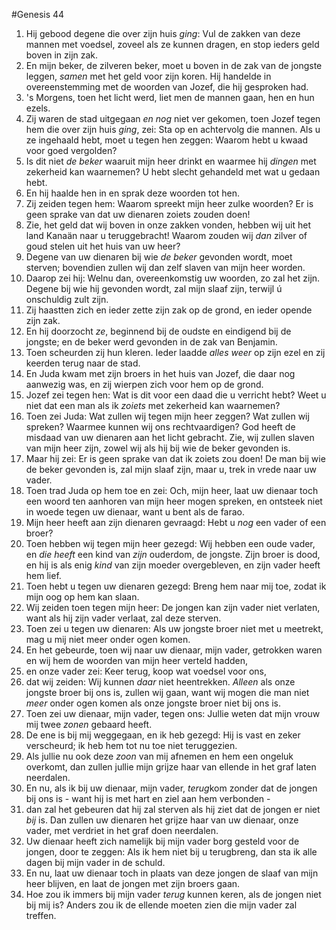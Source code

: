 #Genesis 44
1. Hij gebood degene die over zijn huis *ging*: Vul de zakken van deze mannen met voedsel, zoveel als ze kunnen dragen, en stop ieders geld boven in zijn zak.
2. En mijn beker, de zilveren beker, moet u boven in de zak van de jongste leggen, *samen* met het geld voor zijn koren. Hij handelde in overeenstemming met de woorden van Jozef, die hij gesproken had.
3. 's Morgens, toen het licht werd, liet men de mannen gaan, hen en hun ezels.
4. Zij waren de stad uitgegaan *en nog* niet ver gekomen, toen Jozef tegen hem die over zijn huis *ging*, zei: Sta op en achtervolg die mannen. Als u ze ingehaald hebt, moet u tegen hen zeggen: Waarom hebt u kwaad voor goed vergolden?
5. Is dit niet *de beker* waaruit mijn heer drinkt en waarmee hij *dingen* met zekerheid kan waarnemen? U hebt slecht gehandeld met wat u gedaan hebt.
6. En hij haalde hen in en sprak deze woorden tot hen.
7. Zij zeiden tegen hem: Waarom spreekt mijn heer zulke woorden? Er is geen sprake van dat uw dienaren zoiets zouden doen!
8. Zie, het geld dat wij boven in onze zakken vonden, hebben wij uit het land Kanaän naar u teruggebracht! Waarom zouden wij *dan* zilver of goud stelen uit het huis van uw heer?
9. Degene van uw dienaren bij wie *de beker* gevonden wordt, moet sterven; bovendien zullen wij dan zelf slaven van mijn heer worden.
10. Daarop zei hij: Welnu dan, overeenkomstig uw woorden, zo zal het zijn. Degene bij wie hij gevonden wordt, zal mijn slaaf zijn, terwijl ú onschuldig zult zijn.
11. Zij haastten zich en ieder zette zijn zak op de grond, en ieder opende zijn zak.
12. En hij doorzocht *ze*, beginnend bij de oudste en eindigend bij de jongste; en de beker werd gevonden in de zak van Benjamin.
13. Toen scheurden zij hun kleren. Ieder laadde *alles weer* op zijn ezel en zij keerden terug naar de stad.
14. En Juda kwam met zijn broers in het huis van Jozef, die daar nog aanwezig was, en zij wierpen zich voor hem op de grond.
15. Jozef zei tegen hen: Wat is dit voor een daad die u verricht hebt? Weet u niet dat een man als ik *zoiets* met zekerheid kan waarnemen?
16. Toen zei Juda: Wat zullen wij tegen mijn heer zeggen? Wat zullen wij spreken? Waarmee kunnen wij ons rechtvaardigen? God heeft de misdaad van uw dienaren aan het licht gebracht. Zie, wij zullen slaven van mijn heer zijn, zowel wij als hij bij wie de beker gevonden is.
17. Maar hij zei: Er is geen sprake van dat ik zoiets zou doen! De man bij wie de beker gevonden is, zal mijn slaaf zijn, maar u, trek in vrede naar uw vader.
18. Toen trad Juda op hem toe en zei: Och, mijn heer, laat uw dienaar toch een woord ten aanhoren van mijn heer mogen spreken, en ontsteek niet in woede tegen uw dienaar, want u bent als de farao.
19. Mijn heer heeft aan zijn dienaren gevraagd: Hebt u *nog* een vader of een broer?
20. Toen hebben wij tegen mijn heer gezegd: Wij hebben een oude vader, en *die heeft* een kind van *zijn* ouderdom, de jongste. Zijn broer is dood, en hij is als enig *kind* van zijn moeder overgebleven, en zijn vader heeft hem lief.
21. Toen hebt u tegen uw dienaren gezegd: Breng hem naar mij toe, zodat ik mijn oog op hem kan slaan.
22. Wij zeiden toen tegen mijn heer: De jongen kan zijn vader niet verlaten, want als hij zijn vader verlaat, zal deze sterven.
23. Toen zei u tegen uw dienaren: Als uw jongste broer niet met u meetrekt, mag u mij niet meer onder ogen komen.
24. En het gebeurde, toen wij naar uw dienaar, mijn vader, getrokken waren en wij hem de woorden van mijn heer verteld hadden,
25. en onze vader zei: Keer terug, koop wat voedsel voor ons,
26. dat wij zeiden: Wij kunnen *daar* niet heentrekken. *Alleen* als onze jongste broer bij ons is, zullen wij gaan, want wij mogen die man niet *meer* onder ogen komen als onze jongste broer niet bij ons is.
27. Toen zei uw dienaar, mijn vader, tegen ons: Jullie weten dat mijn vrouw mij twee *zonen* gebaard heeft.
28. De ene is bij mij weggegaan, en ik heb gezegd: Hij is vast en zeker verscheurd; ik heb hem tot nu toe niet teruggezien.
29. Als jullie nu ook deze *zoon* van mij afnemen en hem een ongeluk overkomt, dan zullen jullie mijn grijze haar van ellende in het graf laten neerdalen.
30. En nu, als ik bij uw dienaar, mijn vader, *terug*kom zonder dat de jongen bij ons is - want hij is met hart en ziel aan hem verbonden -
31. dan zal het gebeuren dat hij zal sterven als hij ziet dat de jongen er niet *bij* is. Dan zullen uw dienaren het grijze haar van uw dienaar, onze vader, met verdriet in het graf doen neerdalen.
32. Uw dienaar heeft zich namelijk bij mijn vader borg gesteld voor de jongen, door te zeggen: Als ik hem niet bij u terugbreng, dan sta ik alle dagen bij mijn vader in de schuld.
33. En nu, laat uw dienaar toch in plaats van deze jongen de slaaf van mijn heer blijven, en laat de jongen met zijn broers gaan.
34. Hoe zou ik immers bij mijn vader *terug* kunnen keren, als de jongen niet bij mij is? Anders zou ik de ellende moeten zien die mijn vader zal treffen.
